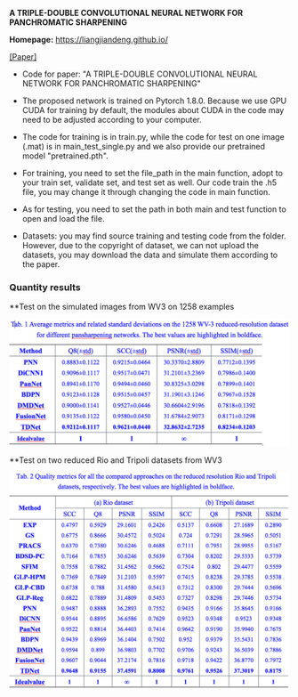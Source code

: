  **A TRIPLE-DOUBLE CONVOLUTIONAL NEURAL NETWORK FOR PANCHROMATIC SHARPENING**

**Homepage:** https://liangjiandeng.github.io/

[[Paper]](https://arxiv.org/abs/2112.02237)

- Code for paper: "A TRIPLE-DOUBLE CONVOLUTIONAL NEURAL NETWORK FOR PANCHROMATIC SHARPENING"

- The proposed network is trained on Pytorch 1.8.0. Because we use GPU CUDA for training by default, the modules about CUDA in the code may need to be adjusted according to your computer.

- The code for training is in train.py, while the code for test on one image (.mat) is in main_test_single.py and we also provide our pretrained model "pretrained.pth".

- For training, you need to set the file_path in the main function, adopt to your train set, validate set, and test set as well. Our code train the .h5 file, you may change it through changing the code in main function.

- As for testing, you need to set the path in both main and test function to open and load the file.

- Datasets: you may find source training and testing code from the folder. However, due to the copyright of dataset, we can not upload the datasets, you may download the data and simulate them according to the paper.


### Quantity results

**Test on the simulated images from WV3 on 1258 examples

![1](image_for_show/1.png)

**Test on two reduced Rio and Tripoli datasets from WV3

![2](image_for_show/2.png)
